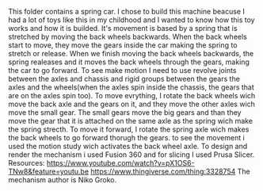 This folder contains a spring car.
I chose to build this machine beacuse I had a lot of toys like this in my childhood and I wanted to know how this toy works and how it is builded. It's movement is based by a spring that is stretched by moving the back wheels backwards. When the back wheels start to move, they move the gears inside the car making the spring to stretch or release. When we finish moving the back wheels backwards, the spring realeases and it moves the back wheels through the gears, making the car to go forward. 
To see make motion I need to use revolve joints between the axles and chassis and rigid groups between the gears the axles and the wheels(when the axles spin inside the chassis, the gears that are on the axles spin too). To move evrything, I rotate the back wheels wich move the back axle and the gears on it, and they move the other axles wich move the small gear. The small gears move the big gears and than they move the gear that it is attached on the same axle as the spring wich make the spring strecth. To move it forward, I rotate the spring axle wich makes the back wheels to go forward thorugh the gears. to see the movement i used the motion study wich activates the back wheel axle.
To design and render the mechanism i used Fusion 360 and for slicing I used Prusa Slicer.
Resources: https://www.youtube.com/watch?v=pX1OS6-TNw8&feature=youtu.be
           https://www.thingiverse.com/thing:3328754 
 The mechanism author is Niko Groko.

